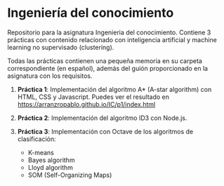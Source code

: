 # Ingeniería del conocimiento
Repositorio para la asignatura Ingenieria del conocimiento. Contiene 3 prácticas con contenido relacionado con inteligencia artificial y machine learning no supervisado (clustering).

Todas las prácticas contienen una pequeña memoria en su carpeta correspondiente (en español), además del guión proporcionado en la asignatura con los requisitos.

1. **Práctica 1**: Implementación del algoritmo A* (A-star algorithm) con HTML, CSS y Javascript. Puedes ver el resultado en https://arranzropablo.github.io/IC/p1/index.html

2. **Práctica 2**: Implementación del algoritmo ID3 con Node.js.

3. **Práctica 3**: Implementación con Octave de los algoritmos de clasificación:
	- K-means
	- Bayes algorithm
	- Lloyd algorithm
	- SOM (Self-Organizing Maps)
